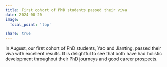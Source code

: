 ```yaml
---
title: First cohort of PhD students passed their viva
date: 2024-08-20
image:
  focal_point: 'top'

share: true
---
```


In August, our first cohort of PhD students, Yao and Jianting, passed their viva with excellent results. It is delightful to see that both have had holistic development throughout their PhD journeys and good career prospects. 